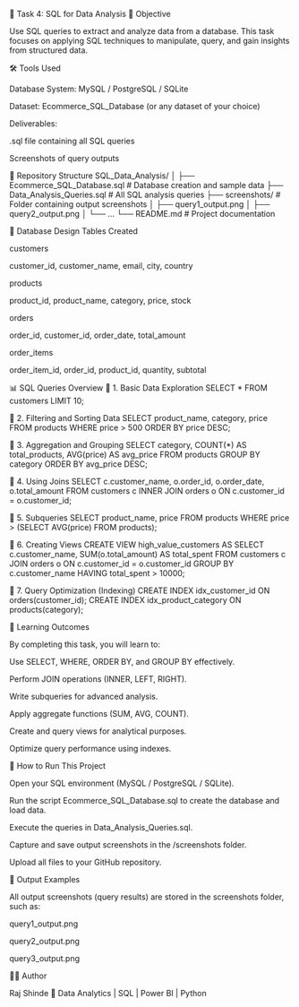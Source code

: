 🧩 Task 4: SQL for Data Analysis
🎯 Objective

Use SQL queries to extract and analyze data from a database.
This task focuses on applying SQL techniques to manipulate, query, and gain insights from structured data.

🛠️ Tools Used

Database System: MySQL / PostgreSQL / SQLite

Dataset: Ecommerce_SQL_Database (or any dataset of your choice)

Deliverables:

.sql file containing all SQL queries

Screenshots of query outputs

📂 Repository Structure
SQL_Data_Analysis/
│
├── Ecommerce_SQL_Database.sql       # Database creation and sample data
├── Data_Analysis_Queries.sql        # All SQL analysis queries
├── screenshots/                     # Folder containing output screenshots
│   ├── query1_output.png
│   ├── query2_output.png
│   └── ...
└── README.md                        # Project documentation

🧱 Database Design
Tables Created

customers

customer_id, customer_name, email, city, country

products

product_id, product_name, category, price, stock

orders

order_id, customer_id, order_date, total_amount

order_items

order_item_id, order_id, product_id, quantity, subtotal

📊 SQL Queries Overview
🔹 1. Basic Data Exploration
SELECT * FROM customers LIMIT 10;

🔹 2. Filtering and Sorting Data
SELECT product_name, category, price
FROM products
WHERE price > 500
ORDER BY price DESC;

🔹 3. Aggregation and Grouping
SELECT category, COUNT(*) AS total_products, AVG(price) AS avg_price
FROM products
GROUP BY category
ORDER BY avg_price DESC;

🔹 4. Using Joins
SELECT c.customer_name, o.order_id, o.order_date, o.total_amount
FROM customers c
INNER JOIN orders o ON c.customer_id = o.customer_id;

🔹 5. Subqueries
SELECT product_name, price
FROM products
WHERE price > (SELECT AVG(price) FROM products);

🔹 6. Creating Views
CREATE VIEW high_value_customers AS
SELECT c.customer_name, SUM(o.total_amount) AS total_spent
FROM customers c
JOIN orders o ON c.customer_id = o.customer_id
GROUP BY c.customer_name
HAVING total_spent > 10000;

🔹 7. Query Optimization (Indexing)
CREATE INDEX idx_customer_id ON orders(customer_id);
CREATE INDEX idx_product_category ON products(category);

🧠 Learning Outcomes

By completing this task, you will learn to:

Use SELECT, WHERE, ORDER BY, and GROUP BY effectively.

Perform JOIN operations (INNER, LEFT, RIGHT).

Write subqueries for advanced analysis.

Apply aggregate functions (SUM, AVG, COUNT).

Create and query views for analytical purposes.

Optimize query performance using indexes.

🚀 How to Run This Project

Open your SQL environment (MySQL / PostgreSQL / SQLite).

Run the script Ecommerce_SQL_Database.sql to create the database and load data.

Execute the queries in Data_Analysis_Queries.sql.

Capture and save output screenshots in the /screenshots folder.

Upload all files to your GitHub repository.

📸 Output Examples

All output screenshots (query results) are stored in the screenshots folder, such as:

query1_output.png

query2_output.png

query3_output.png

👨‍💻 Author

Raj Shinde
💼 Data Analytics | SQL | Power BI | Python

